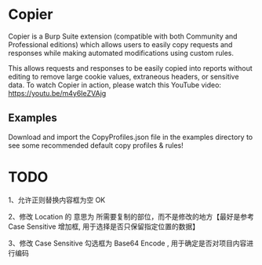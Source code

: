 # Copier

Copier is a Burp Suite extension (compatible with both Community and Professional editions) which allows users to easily copy requests and responses while making automated modifications using custom rules.

This allows requests and responses to be easily copied into reports without editing to remove large cookie values, extraneous headers, or sensitive data. To watch Copier in action, please watch this YouTube video: https://youtu.be/m4y6IeZVAjg

## Examples

Download and import the CopyProfiles.json file in the examples directory to see some recommended default copy profiles & rules!

# TODO

1、允许正则替换内容框为空  OK 

2、修改 Location 的 意思为 所需要复制的部位，而不是修改的地方【最好是参考 Case Sensitive 增加框, 用于选择是否只保留指定位置的数据】

3、修改 Case Sensitive 勾选框为 Base64 Encode , 用于确定是否对项目内容进行编码

